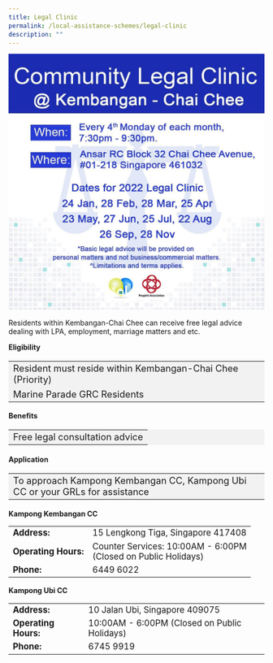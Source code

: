 ```yaml
---
title: Legal Clinic
permalink: /local-assistance-schemes/legal-clinic
description: ""
---
```

![](/images/kcc_legal_clinic_05jan22.jpg)

Residents within Kembangan-Chai Chee can receive free legal advice dealing with LPA, employment, marriage matters and etc. 

<b>Eligibility</b>
<table  style="font-size:130%; background-color:#f2f2f2">
<tbody>
	<tr><td>Resident must reside within Kembangan-Chai Chee (Priority)</td>
</tr>
<tr><td>Marine Parade GRC Residents</td></tr>
</tbody>
</table>
	
<b>Benefits</b>
<table  style="font-size:130%; background-color:#f2f2f2">
<tbody>
	<tr><td>Free legal consultation advice</td></tr>
</tbody>
</table>

#### Application ####
<table  style="font-size:130%; background-color:#f2f2f2">
<tbody>
	<tr><td>To approach Kampong Kembangan CC, Kampong Ubi CC or your GRLs for assistance</td></tr>
</tbody>
</table>

<b>Kampong Kembangan CC</b>
<table  style="font-size:120%">
<tbody>
<tr>
 <td><b>Address:</b></td><td>15 Lengkong Tiga, Singapore 417408</td>
</tr>
<tr>
 <td><b>Operating Hours:</b> </td><td>Counter Services: 10:00AM - 6:00PM <br>(Closed on Public Holidays)</td>
</tr>
<tr>
	<td> <b>Phone:</b> </td><td>6449 6022
</td>
</tr>
</tbody>
</table>

<b>Kampong Ubi CC</b>
<table  style="font-size:120%">
<tbody>
<tr>
 <td><b>Address:</b></td><td>10 Jalan Ubi, Singapore 409075</td>
</tr>
<tr>
 <td><b>Operating Hours:</b> </td><td>10:00AM - 6:00PM (Closed on Public Holidays)</td>
</tr>
<tr>
	<td> <b>Phone:</b> </td><td>6745 9919</td>
</tr>
</tbody>
</table>